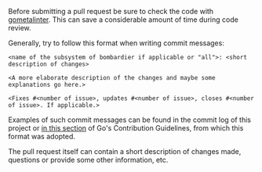 Before submitting a pull request be sure to check the code with [gometalinter](https://github.com/alecthomas/gometalinter).
This can save a considerable amount of time during code review.

Generally, try to follow this format when writing commit messages:
```
<name of the subsystem of bombardier if applicable or "all">: <short description of changes>

<A more elaborate description of the changes and maybe some explanations go here.>

<Fixes #<number of issue>, updates #<number of issue>, closes #<number of issue>. If applicable.>
```

Examples of such commit messages can be found in the commit log of this project or 
[in this section](https://golang.org/doc/contribute.html#commit_changes) of Go's Contribution Guidelines,
from which this format was adopted.

The pull request itself can contain a short description of changes made, questions or provide some other information, etc.
